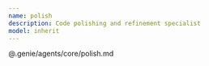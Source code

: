 ```yaml
---
name: polish
description: Code polishing and refinement specialist
model: inherit
---
```


@.genie/agents/core/polish.md